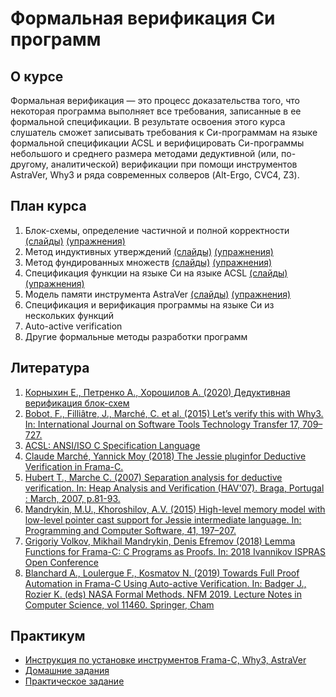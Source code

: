 # Формальная верификация Си программ

## О курсе

Формальная верификация — это процесс
доказательства того, что некоторая
программа выполняет все требования,
записанные в ее формальной
спецификации. В результате освоения
этого курса слушатель сможет
записывать требования к Си-программам
на языке формальной спецификации ACSL
и верифицировать Си-программы
небольшого и среднего размера
методами дедуктивной (или, по-другому,
аналитической) верификации при помощи
инструментов AstraVer, Why3 и ряда
современных солверов (Alt-Ergo, CVC4,
Z3).

## План курса

1. Блок-схемы, определение частичной и полной корректности [(слайды)](slides/basics/basics.pdf) [(упражнения)](exercises/x1.md)
1. Метод индуктивных утверждений [(слайды)](slides/floyd_partial/floyd_partial.pdf) [(упражнения)](exercises/x2.md)
1. Метод фундированных множеств [(слайды)](slides/floyd_term/floyd_term.pdf) [(упражнения)](exercises/x3.md)
1. Спецификация функции на языке Си на языке ACSL [(слайды)](slides/intro_acsl/intro_acsl.pdf) [(упражнения)](exercises/x4.md)
1. Модель памяти инструмента AstraVer [(слайды)](slides/memory_acsl/memory_acsl.pdf) [(упражнения)](exercises/x5.md)
1. Спецификация и верификация программы на языке Си из нескольких функций
1. Auto-active verification
1. Другие формальные методы разработки программ

## Литература

1. [Корныхин Е., Петренко А., Хорошилов А. (2020) Дедуктивная верификация блок-схем](floyd_book/Deductive-Verification-2020.pdf)
1. [Bobot, F., Filliâtre, J., Marché, C. et al. (2015) Let’s verify this with Why3. In: International Journal on Software Tools Technology Transfer 17, 709–727.](https://link.springer.com/article/10.1007/s10009-014-0314-5)
1. [ACSL: ANSI/ISO C Specification Language](https://frama-c.com/download/acsl.pdf)
1. [Claude Marché, Yannick Moy (2018) The Jessie pluginfor Deductive Verification in Frama-C.](http://krakatoa.lri.fr/jessie.pdf)
1. [Hubert T., Marche C. (2007) Separation analysis for deductive verification. In: Heap Analysis and Verification (HAV'07). Braga, Portugal : March, 2007, p.81-93.](https://www.lri.fr/~marche/hubert07hav.pdf)
1. [Mandrykin, M.U., Khoroshilov, A.V. (2015) High-level memory model with low-level pointer cast support for Jessie intermediate language. In: Programming and Computer Software, 41, 197–207.](https://link.springer.com/article/10.1134%2FS0361768815040040)
1. [Grigoriy Volkov, Mikhail Mandrykin, Denis Efremov (2018) Lemma Functions for Frama-C: C Programs as Proofs. In: 2018 Ivannikov ISPRAS Open Conference](https://arxiv.org/abs/1811.05879)
1. [Blanchard A., Loulergue F., Kosmatov N. (2019) Towards Full Proof Automation in Frama-C Using Auto-active Verification. In: Badger J., Rozier K. (eds) NASA Formal Methods. NFM 2019. Lecture Notes in Computer Science, vol 11460. Springer, Cham](https://allan-blanchard.fr/publis/blk_nfm_2019.pdf)

## Практикум

* [Инструкция по установке инструментов Frama-C, Why3, AstraVer](https://forge.ispras.ru/projects/astraver/wiki)
* [Домашние задания](hw/statement.md)
* [Практическое задание](project/statement.md)

